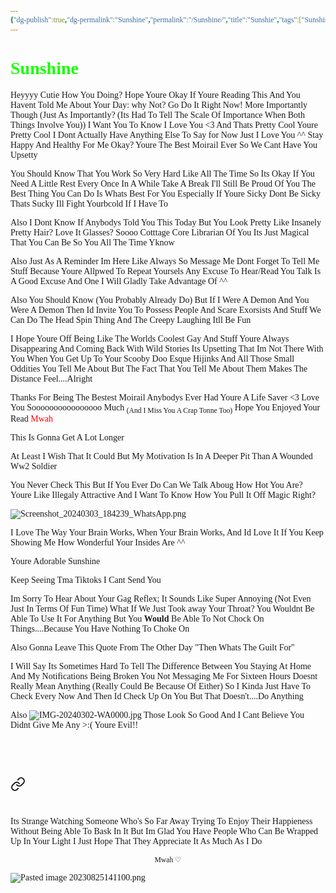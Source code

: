 ```yaml
---
{"dg-publish":true,"dg-permalink":"Sunshine","permalink":"/Sunshine/","title":"Sunshie","tags":["Sunshine","Love"],"noteIcon":""}
---
```


<style id="Force_Custom_Fonts" type="text/css">@font-face{font-style:normal;font-family:"Merriweather";src:local("Merriweather")}@font-face{font-style:bolder;font-family:"Merriweather";src:local("Merriweather")}@font-face{font-style:normal;font-family:"Merriweather";src:local("Merriweather");unicode-range:U+0-FF,U+2E80-9FFF,U+F900-FAFF,U+FE30-FE4F,U+20000-2FA1F}@font-face{font-style:bolder;font-family:"Merriweather";src:local("Merriweather");unicode-range:U+0-FF,U+2E80-9FFF,U+F900-FAFF,U+FE30-FE4F,U+20000-2FA1F}@font-face{font-style:normal;font-family:"Merriweather";src:local("Merriweather");unicode-range:U+0-FF}@font-face{font-style:bolder;font-family:"Merriweather";src:local("Merriweather");unicode-range:U+0-FF}:not(pre):not(code):not(textarea):not(tt):not(kbd):not(samp):not(var){font-family:"Merriweather"!important}pre,code,textarea,tt,kbd,samp,var{font-family:monospace!important}pre *,code *,textarea *,tt *,kbd *,samp *,var *{font-family:monospace!important}</style>

# <span style="color:#15ff00">Sunshine</span>

Heyyyy Cutie
How You Doing? Hope Youre Okay
If Youre Reading This And You Havent Told Me About Your Day: why Not?  Go Do  It Right Now!
More Importantly Though (Just As Importantly? (Its Had To Tell The Scale Of Importance When Both Things Involve You)) I Want You To Know I Love You <3 And Thats Pretty Cool
Youre Pretty Cool
I Dont Actually Have Anything Else To Say for Now Just I Love You ^^
Stay Happy And Healthy For Me Okay?
Youre The Best Moirail Ever So We Cant Have You Upsetty

You Should Know That You Work So Very Hard Like All The Time So Its Okay If You Need A Little Rest Every Once In A While
Take A Break
I'll Still Be Proud Of You
The Best Thing You Can Do Is Whats Best For You
Especially If Youre Sicky
Dont Be Sicky Thats Sucky
Ill Fight Yourbcold If I Have To

Also I Dont Know If Anybodys Told You This Today But You Look Pretty
Like Insanely Pretty
Hair?
Love It
Glasses?
Soooo Cotttage Core Librarian Of You
Its Just Magical That You Can Be So You All The Time Yknow

Also Just As A Reminder Im Here Like Always
So Message Me
Dont Forget To Tell Me Stuff Because Youre Allpwed To Repeat Yoursels
Any Excuse To Hear/Read You Talk Is A Good Excuse And One I Will Gladly Take Advantage Of  ^^

Also You Should Know (You Probably Already Do)
But If I Were A Demon And You Were A Demon Then Id Invite You To Possess People And Scare Exorsists And Stuff
We Can Do The Head Spin Thing And The Creepy Laughing
Itll Be Fun 

I Hope Youre Off Being Like The Worlds Coolest Gay And Stuff
Youre Always Disappearing And Coming Back With Wild Stories
Its Upsetting That Im Not There With You When You Get Up To Your Scooby Doo Esque Hijinks And All Those Small Oddities You Tell Me About
But The Fact That You Tell Me About Them Makes The Distance Feel....Alright

Thanks For Being The Bestest Moirail Anybodys Ever Had
Youre A Life Saver <3
Love You Soooooooooooooooo Much <sub>(And I Miss You A Crap Tonne Too)</sub>
Hope You Enjoyed Your Read <span style="color:#FF0000">Mwah</span>

This Is Gonna Get A Lot Longer

At Least I Wish That It Could
But My Motivation Is In A Deeper Pit Than A Wounded Ww2 Soldier 

You Never Check This But If You Ever Do Can We Talk Aboug How Hot You Are? Youre Like Illegaly Attractive And I Want To Know How You Pull It Off
Magic Right?

![Screenshot_20240303_184239_WhatsApp.png](/img/user/images/Screenshot_20240303_184239_WhatsApp.png)

I Love The Way Your Brain Works, When Your Brain Works, And Id Love It If You Keep Showing Me How Wonderful Your Insides Are ^^

Youre Adorable Sunshine

Keep Seeing Tma Tiktoks I Cant Send You

Im Sorry To Hear About Your Gag Reflex; It Sounds Like Super Annoying (Not Even Just In Terms Of Fun Time) 
What If We Just Took away Your Throat? You Wouldnt Be Able To Use It For Anything But You <b>Would</b> Be Able To Not Chock On Things....Because You Have Nothing To Choke On

Also Gonna Leave This Quote From The Other Day "Then Whats The Guilt For"

I Will Say Its Sometimes Hard To Tell The Difference Between You Staying At Home And My Notifications Being Broken
You Not Messaging Me For Sixteen Hours Doesnt Really Mean Anything (Really Could Be Because Of Either) So I Kinda Just Have To Check Every Now And Then
Id Check Up On You But That Doesn't....Do Anything 

Also
![IMG-20240302-WA0000.jpg](/img/user/images/IMG-20240302-WA0000.jpg)
Those Look So Good And I Cant Believe You Didnt Give Me Any >:(
Youre Evil!!




‍​ 

‍​ 







<div class="transclusion internal-embed is-loaded"><a class="markdown-embed-link" href="/branches/my-only-sunshine/" aria-label="Open link"><svg xmlns="http://www.w3.org/2000/svg" width="24" height="24" viewBox="0 0 24 24" fill="none" stroke="currentColor" stroke-width="2" stroke-linecap="round" stroke-linejoin="round" class="svg-icon lucide-link"><path d="M10 13a5 5 0 0 0 7.54.54l3-3a5 5 0 0 0-7.07-7.07l-1.72 1.71"></path><path d="M14 11a5 5 0 0 0-7.54-.54l-3 3a5 5 0 0 0 7.07 7.07l1.71-1.71"></path></svg></a><div class="markdown-embed">




<style id="Force_Custom_Fonts" type="text/css">@font-face{font-style:normal;font-family:"Merriweather";src:local("Merriweather")}@font-face{font-style:bolder;font-family:"Merriweather";src:local("Merriweather")}@font-face{font-style:normal;font-family:"Merriweather";src:local("Merriweather");unicode-range:U+0-FF,U+2E80-9FFF,U+F900-FAFF,U+FE30-FE4F,U+20000-2FA1F}@font-face{font-style:bolder;font-family:"Merriweather";src:local("Merriweather");unicode-range:U+0-FF,U+2E80-9FFF,U+F900-FAFF,U+FE30-FE4F,U+20000-2FA1F}@font-face{font-style:normal;font-family:"Merriweather";src:local("Merriweather");unicode-range:U+0-FF}@font-face{font-style:bolder;font-family:"Merriweather";src:local("Merriweather");unicode-range:U+0-FF}:not(pre):not(code):not(textarea):not(tt):not(kbd):not(samp):not(var){font-family:"Merriweather"!important}pre,code,textarea,tt,kbd,samp,var{font-family:monospace!important}pre *,code *,textarea *,tt *,kbd *,samp *,var *{font-family:monospace!important}</style>


# <center><span style="color:#000000"></span></center>

Its Strange Watching Someone Who's So Far Away
Trying To Enjoy Their Happieness Without Being Able To Bask In It
But Im Glad You Have People Who Can Be Wrapped Up In Your Light
I Just Hope That They Appreciate It As Much As I Do










<center><sub>Mwah ♡</sub></center>



</div></div>


![Pasted image 20230825141100.png](/img/user/images/Pasted%20image%2020230825141100.png)